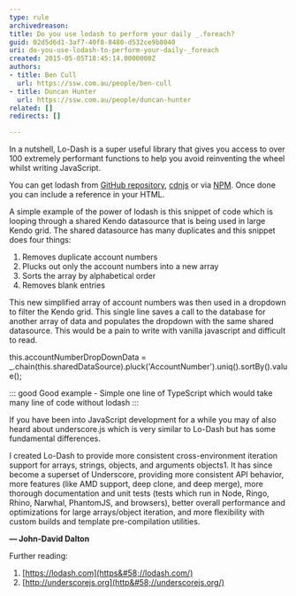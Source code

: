 ```yaml
---
type: rule
archivedreason: 
title: Do you use lodash to perform your daily _.foreach?
guid: 02d5d6d1-3af7-40f8-8480-d532ce9b8040
uri: do-you-use-lodash-to-perform-your-daily-_foreach
created: 2015-05-05T18:45:14.0000000Z
authors:
- title: Ben Cull
  url: https://ssw.com.au/people/ben-cull
- title: Duncan Hunter
  url: https://ssw.com.au/people/duncan-hunter
related: []
redirects: []

---
```


In a nutshell, Lo-Dash is a super useful library that gives you access to over 100 extremely performant functions to help you avoid reinventing the wheel whilst writing JavaScript.

You can get lodash from [GitHub repository](https&#58;//github.com/lodash/lodash), [cdnjs](https&#58;//cdnjs.com/libraries/lodash.js) or via [NPM](https&#58;//www.npmjs.com/package/lodash). Once done you can include a reference in your HTML.

<!--endintro-->

A simple example of the power of lodash is this snippet of code which is looping through a shared Kendo datasource that is being used in large Kendo grid. The shared datasource has many duplicates and this snippet does four things:

1. Removes duplicate account numbers
2. Plucks out only the account numbers into a new array
3. Sorts the array by alphabetical order
4. Removes blank entries


This new simplified array of account numbers was then used in a dropdown to filter the Kendo grid. This single line saves a call to the database for another array of data and populates the dropdown with the same shared datasource. This would be a pain to write with vanilla javascript and difficult to read.

this.accountNumberDropDownData = \_.chain(this.sharedDataSource).pluck('AccountNumber').uniq().sortBy().value();


::: good
Good example - Simple one line of TypeScript which would take many line of code without lodash
:::


If you have been into JavaScript development for a while you may of also heard about underscore.js which is very similar to Lo-Dash but has some fundamental differences.

I created Lo-Dash to provide more consistent cross-environment iteration support for arrays, strings, objects, and arguments objects1. It has since become a superset of Underscore, providing more consistent API behavior, more features (like AMD support, deep clone, and deep merge), more thorough documentation and unit tests (tests which run in Node, Ringo, Rhino, Narwhal, PhantomJS, and browsers), better overall performance and optimizations for large arrays/object iteration, and more flexibility with custom builds and template pre-compilation utilities.

**— John-David Dalton**

Further reading:

1. [https://lodash.com](https&#58;//lodash.com/)
2. [http://underscorejs.org](http&#58;//underscorejs.org/)
